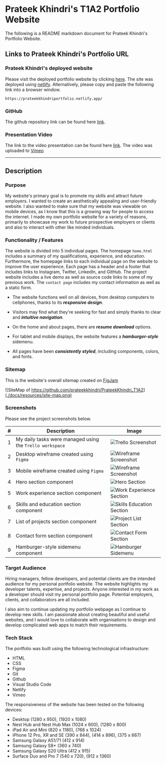 # Prateek Khindri's T1A2 Portfolio Website

The following is a README markdown document for Prateek Khindri's Portfolio Website.

## **Links to Prateek Khindri's Portfolio URL**

### **Prateek Khindri's deployed website**

Please visit the deployed portfolio website by clicking [here](https://prateekkhindriportfolio.netlify.app/). The site was deployed using [netlify](https://www.netlify.com/). Alternatively, please copy and paste the following link into a browser window.

```
https://prateekkhindriportfolio.netlify.app/
```

### **GitHub**

The github repository link can be found here [link](https://github.com/prateekkhindri/PrateekKhindri_T1A2).

### **Presentation Video**

The link to the video presentation can be found here [link](https://vimeo.com/user188718708). The video was uploaded to [Vimeo](https://vimeo.com/)

---

## **Description**

### **Purpose**

My website's primary goal is to promote my skills and attract future employers. I wanted to create an aesthetically appealing and user-friendly website. I also wanted to make sure that my website was viewable on mobile devices, as I know that this is a growing way for people to access the internet. I made my own portfolio website for a variety of reasons, primarily to showcase my work to future prospective employers or clients and also to interact with other like minded individuals.

### **Functionality / Features**

The website is divided into 5 individual pages. The homepage `home.html` includes a summary of my qualifications, experience, and education. Furthermore, the homepage links to each individual page on the website to improve the user experience. Each page has a header and a footer that includes links to Instagram, Twitter, LinkedIn, and GitHub. The project website includes a live demo as well as source code links to some of my previous work. The `contact page` includes my contact information as well as a static form.

- The website functions well on all devices, from desktop computers to cellphones, thanks to its **_responsive design_**.

- Visitors may find what they're seeking for fast and simply thanks to clear and **_intuitive navigation_**.

- On the home and about pages, there are **_resume download_** options.

- For tablet and mobile displays, the website features a **_hamburger-style_** sidemenu.

- All pages have been **_consistently styled_**, including components, colors, and fonts.

### **Sitemap**

This is the website's overall sitemap created on [FigJam](https://www.figma.com/file/EoW7QR0NRIkfuHl25yGRMF/T1A2-Portfolio-Sitemap?node-id=0%3A1)

![SiteMap of https://github.com/prateekkhindri/PrateekKhindri_T1A2](./docs/resources/site-map.png)

### **Screenshots**

Please see the project screenshots below.

| #   | Description                                              | Image                                                              |
| --- | -------------------------------------------------------- | ------------------------------------------------------------------ |
| 1   | My daily tasks were managed using the `Trello workspace` | ![Trello Screenshot](./docs/resources/trello-workspace.png)        |
| 2   | Desktop wireframe created using `Figma`                  | ![Wireframe Screenshot](./docs/resources/wireframe-desktop.png)    |
| 3   | Mobile wireframe created using `Figma`                   | ![Wireframe Screenshot](./docs/resources/wireframe-mobile.png)     |
| 4   | Hero section component                                   | ![Hero Section](./docs/resources/hero-section.png)                 |
| 5   | Work experience section component                        | ![Work Experience Section](./docs/resources/work-experience.png)   |
| 6   | Skills and education section component                   | ![Skills Education Section](./docs/resources/skills-education.png) |
| 7   | List of projects section component                       | ![Project List Section](./docs/resources/project-list.png)         |
| 8   | Contact form section component                           | ![Contact Form Section](./docs/resources/contact-form.png)         |
| 9   | Hamburger-style sidemenu component                       | ![Hamburger Sidemenu](./docs/resources/hamburger-sidemenu.png)     |

### **Target Audience**

Hiring managers, fellow developers, and potential clients are the intended audience for my personal portfolio website. The website highlights my developer talents, expertise, and projects. Anyone interested in my work as a developer should visit my personal portfolio page. Potential employers, clients, and collaborators are all included.

I also aim to continue updating my portfolio webpage as I continue to develop new skills. I am passionate about creating beautiful and useful websites, and I would love to collaborate with organisations to design and develop complicated web apps to match their requirements.

### **Tech Stack**

The portfolio was built using the following technological infrastructure:

- HTML
- CSS
- Figma
- Git
- Github
- Visual Studio Code
- Netlify
- Vimeo

The responsiveness of the website has been tested on the following devices:

- Desktop (1280 x 950), (1920 x 1080)
- Nest Hub and Nest Hub Max (1024 x 600), (1280 x 800)
- iPad Air and Mini (820 x 1180), (768 x 1024)
- iPhone 12 Pro, XR and SE (390 x 844), (414 x 896), (375 x 667)
- Samsung Galaxy A51/71 (412 x 914)
- Samsung Galaxy S8+ (360 x 740)
- Samsung Galaxy S20 Ultra (412 x 915)
- Surface Duo and Pro 7 (540 x 720), (912 x 1360)
